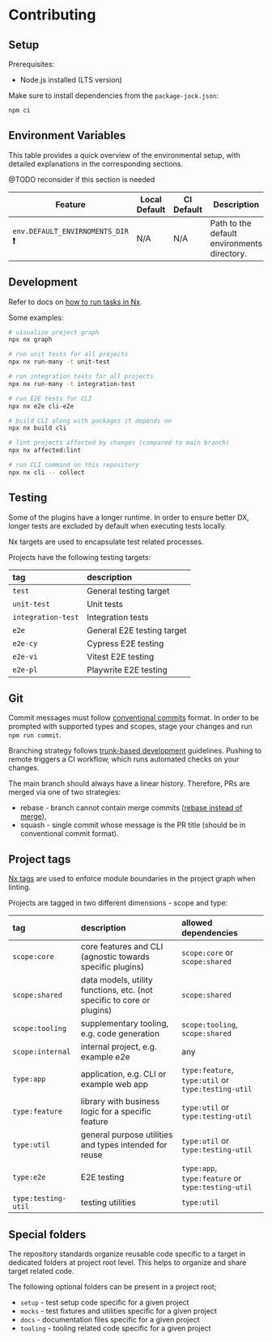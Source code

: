 # Contributing

## Setup

Prerequisites:

- Node.js installed (LTS version)

Make sure to install dependencies from the `package-jock.json`:

```sh
npm ci
```

## Environment Variables

This table provides a quick overview of the environmental setup, with detailed explanations in the corresponding sections.

@TODO reconsider if this section is needed

| Feature                                | Local Default | CI Default | Description                                 |
| -------------------------------------- | ------------- | ---------- | ------------------------------------------- |
| `env.DEFAULT_ENVIRNOMENTS_DIR` **❗️** | N/A           | N/A        | Path to the default environments directory. |

## Development

Refer to docs on [how to run tasks in Nx](https://nx.dev/core-features/run-tasks).

Some examples:

```sh
# visualize project graph
npx nx graph

# run unit tests for all projects
npx nx run-many -t unit-test

# run integration tests for all projects
npx nx run-many -t integration-test

# run E2E tests for CLI
npx nx e2e cli-e2e

# build CLI along with packages it depends on
npx nx build cli

# lint projects affected by changes (compared to main branch)
npx nx affected:lint

# run CLI command on this repository
npx nx cli -- collect
```

## Testing

Some of the plugins have a longer runtime. In order to ensure better DX, longer tests are excluded by default when executing tests locally.

Nx targets are used to encapsulate test related processes.

Projects have the following testing targets:

| tag                | description                |
| :----------------- | :------------------------- |
| `test`             | General testing target     |
| `unit-test`        | Unit tests                 |
| `integration-test` | Integration tests          |
| `e2e`              | General E2E testing target |
| `e2e-cy`           | Cypress E2E testing        |
| `e2e-vi`           | Vitest E2E testing         |
| `e2e-pl`           | Playwrite E2E testing      |

## Git

Commit messages must follow [conventional commits](https://conventionalcommits.org/) format.
In order to be prompted with supported types and scopes, stage your changes and run `npm run commit`.

Branching strategy follows [trunk-based development](https://www.atlassian.com/continuous-delivery/continuous-integration/trunk-based-development) guidelines.
Pushing to remote triggers a CI workflow, which runs automated checks on your changes.

The main branch should always have a linear history.
Therefore, PRs are merged via one of two strategies:

- rebase - branch cannot contain merge commits ([rebase instead of merge](https://www.atlassian.com/git/tutorials/merging-vs-rebasing)),
- squash - single commit whose message is the PR title (should be in conventional commit format).

## Project tags

[Nx tags](https://nx.dev/core-features/enforce-module-boundaries) are used to enforce module boundaries in the project graph when linting.

Projects are tagged in two different dimensions - scope and type:

| tag                 | description                                                            | allowed dependencies                               |
| :------------------ | :--------------------------------------------------------------------- | :------------------------------------------------- |
| `scope:core`        | core features and CLI (agnostic towards specific plugins)              | `scope:core` or `scope:shared`                     |
| `scope:shared`      | data models, utility functions, etc. (not specific to core or plugins) | `scope:shared`                                     |
| `scope:tooling`     | supplementary tooling, e.g. code generation                            | `scope:tooling`, `scope:shared`                    |
| `scope:internal`    | internal project, e.g. example e2e                                     | any                                                |
| `type:app`          | application, e.g. CLI or example web app                               | `type:feature`, `type:util` or `type:testing-util` |
| `type:feature`      | library with business logic for a specific feature                     | `type:util` or `type:testing-util`                 |
| `type:util`         | general purpose utilities and types intended for reuse                 | `type:util` or `type:testing-util`                 |
| `type:e2e`          | E2E testing                                                            | `type:app`, `type:feature` or `type:testing-util`  |
| `type:testing-util` | testing utilities                                                      | `type:util`                                        |

## Special folders

The repository standards organize reusable code specific to a target in dedicated folders at project root level.
This helps to organize and share target related code.

The following optional folders can be present in a project root;

- `setup` - test setup code specific for a given project
- `mocks` - test fixtures and utilities specific for a given project
- `docs` - documentation files specific for a given project
- `tooling` - tooling related code specific for a given project
